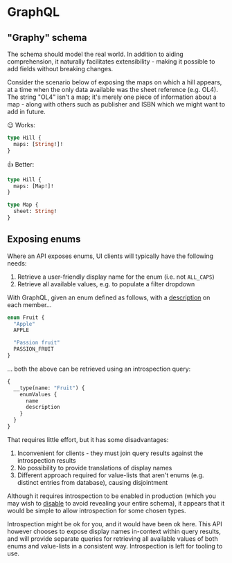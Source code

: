 # GraphQL

## "Graphy" schema

The schema should model the real world. In addition to aiding comprehension, it naturally facilitates extensibility - making it possible to add fields without breaking changes.

Consider the scenario below of exposing the maps on which a hill appears, at a time when the only data available was the sheet reference (e.g. OL4). The string "OL4" isn't a map; it's merely one piece of information about a map - along with others such as publisher and ISBN which we might want to add in future.

😐 Works:

```graphql
type Hill {
  maps: [String!]!
}
```

👍 Better:

```graphql
type Hill {
  maps: [Map!]!
}

type Map {
  sheet: String!
}
```

## Exposing enums

Where an API exposes enums, UI clients will typically have the following needs:

1. Retrieve a user-friendly display name for the enum (i.e. not `ALL_CAPS`)
1. Retrieve all available values, e.g. to populate a filter dropdown

With GraphQL, given an enum defined as follows, with a [description](https://graphql.github.io/graphql-spec/June2018/#sec-Descriptions) on each member...

```graphql
enum Fruit {
  "Apple"
  APPLE

  "Passion fruit"
  PASSION_FRUIT
}
```

... both the above can be retrieved using an introspection query:

```graphql
{
  __type(name: "Fruit") {
    enumValues {
      name
      description
    }
  }
}
```

That requires little effort, but it has some disadvantages:

1. Inconvenient for clients - they must join query results against the introspection results
1. No possibility to provide translations of display names
1. Different approach required for value-lists that aren't enums (e.g. distinct entries from database), causing disjointment

Although it requires introspection to be enabled in production (which you may wish to [disable](https://github.com/helfer/graphql-disable-introspection) to avoid revealing your entire schema), it appears that it would be simple to allow introspection for some chosen types.

Introspection might be ok for you, and it would have been ok here. This API however chooses to expose display names in-context within query results, and will provide separate queries for retrieving all available values of both enums and value-lists in a consistent way. Introspection is left for tooling to use.
